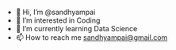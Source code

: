 - 👋 Hi, I’m @sandhyampai
- 👀 I’m interested in Coding
- 🌱 I’m currently learning Data Science
- 📫 How to reach me sandhyampai@gmail.com

<!---
sandhyampai/sandhyampai is a ✨ special ✨ repository because its `README.md` (this file) appears on your GitHub profile.
You can click the Preview link to take a look at your changes.
--->
